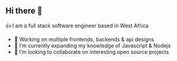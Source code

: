 ## Hi there 👋

:+1: I am a full stack software engineer based in West Africa

- 🔭 Working on multiple frontends, backends & api designs
- 🌱 I’m currently expanding my knowledge of Javascript & Nodejs
- 👯 I’m looking to collaborate on interesting open source projects

